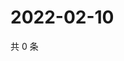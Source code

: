 # 2022-02-10

共 0 条

<!-- BEGIN WEIBO -->
<!-- 最后更新时间 Thu Feb 10 2022 17:13:39 GMT+0800 (China Standard Time) -->

<!-- END WEIBO -->
